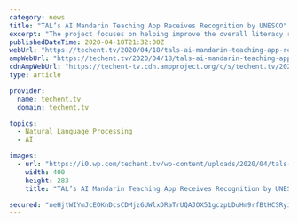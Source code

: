 ```yaml
---
category: news
title: "TAL’s AI Mandarin Teaching App Receives Recognition by UNESCO"
excerpt: "The project focuses on helping improve the overall literacy rate, using AI speech recognition and big data, to increase opportunities for further inclusivity and social mobility within these rural communities. In 2018, Xueersi Online School under TAL ..."
publishedDateTime: 2020-04-18T21:32:00Z
webUrl: "https://techent.tv/2020/04/18/tals-ai-mandarin-teaching-app-receives-recognition-by-unesco/"
ampWebUrl: "https://techent.tv/2020/04/18/tals-ai-mandarin-teaching-app-receives-recognition-by-unesco/amp/"
cdnAmpWebUrl: "https://techent-tv.cdn.ampproject.org/c/s/techent.tv/2020/04/18/tals-ai-mandarin-teaching-app-receives-recognition-by-unesco/amp/"
type: article

provider:
  name: techent.tv
  domain: techent.tv

topics:
  - Natural Language Processing
  - AI

images:
  - url: "https://i0.wp.com/techent.tv/wp-content/uploads/2020/04/tals-ai-mandarin-teaching-app-receives-recognition-by-unesco.jpg?fit=400%2C283&ssl=1"
    width: 400
    height: 283
    title: "TAL’s AI Mandarin Teaching App Receives Recognition by UNESCO"

secured: "neHjtWIYmJcEOKnDcsCDMjz6UWlxDRaTrUQAJOX51gczpLDuHm9rfBtHCSRyi0gQ01GutDDJXgVcjI5sku43DIObbKn22eQFhTNqJantud5yw8U31PLJnCb11K3KUdumR3ZHnWKsFG+M+mgTipeqP4DpOBpDYmq9cRz9n5nCGLBYhaqhiQaaYud4i811SZDqseu4vHM57LV5VypifSiz9OYn5FhAuvcet7RLhSqfUnZiyvlb4TvnWUL2j9Knd6BFCWk5FlC2FG442IIvOhoOhfORfH9h3SXJujtQpkZYeuZmDY+S5RZtRDCvzcckJaRa;AuIE6oq58A2cBOMD4n+2Dg=="
---
```


